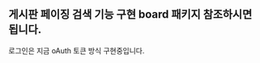 게시판 페이징 검색 기능 구현 board 패키지 참조하시면 됩니다.
-------------------------------------------------------
로그인은 지금 oAuth 토큰 방식 구현중입니다.

